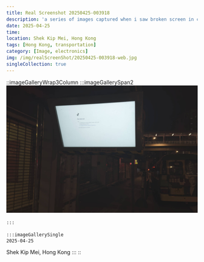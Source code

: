 ```yaml
---
title: Real Screenshot 20250425-003918
description: 'a series of images captured when i saw broken screen in city'
date: 2025-04-25
time: 
location: Shek Kip Mei, Hong Kong
tags: [Hong Kong, transportation]
category: [Image, electronics]
img: /img/realScreenShot/20250425-003918-web.jpg
singleCollection: true
---
```


::imageGalleryWrap3Column
    :::imageGallerySpan2
     ![alt text](/img/realScreenShot/20250425-003918-web.jpg)

    :::

    :::imageGallerySingle
    2025-04-25  
   Shek Kip Mei, Hong Kong
    :::
::
